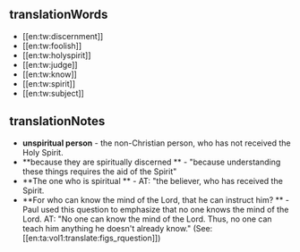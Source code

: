 ## translationWords

* [[en:tw:discernment]]
* [[en:tw:foolish]]
* [[en:tw:holyspirit]]
* [[en:tw:judge]]
* [[en:tw:know]]
* [[en:tw:spirit]]
* [[en:tw:subject]]

## translationNotes

* **unspiritual person** - the non-Christian person, who has not received the Holy Spirit.
* **because they are spiritually discerned ** - "because understanding these things requires the aid of the Spirit"
* **The one who is spiritual ** - AT: "the believer, who has received the Spirit.
* **For who can know the mind of the Lord, that he can instruct him? ** - Paul used this question to emphasize that no one knows the mind of the Lord. AT: "No one can know the mind of the Lord. Thus, no one can teach him anything he doesn't already know." (See: [[en:ta:vol1:translate:figs_rquestion]])
